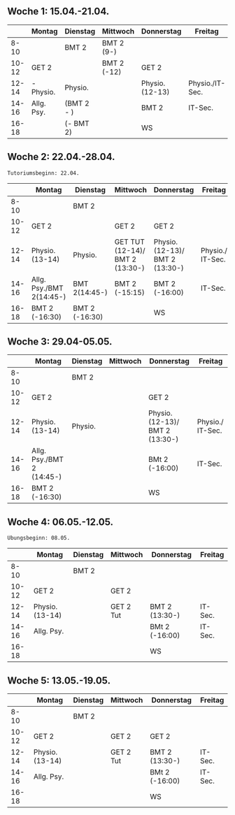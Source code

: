 ## Woche 1: 15.04.-21.04.

|       | Montag     | Dienstag   | Mittwoch    | Donnerstag      | Freitag         |
| ----- | ---------- | ---------- | ----------- | --------------- | --------------- |
| 8-10  |            | BMT 2      | BMT 2 (9-)  |                 |                 |
| 10-12 | GET 2      |            | BMT 2 (-12) | GET 2           |                 |
| 12-14 | - Physio.  | Physio.    |             | Physio. (12-13) | Physio./IT-Sec. |
| 14-16 | Allg. Psy. | (BMT 2 - ) |             | BMT 2           | IT-Sec.         |
| 16-18 |            | (- BMT 2)  |             | WS              |                 |
## Woche 2: 22.04.-28.04.
	Tutoriumsbeginn: 22.04.

|       | Montag                   | Dienstag       | Mittwoch                        | Donnerstag                      | Freitag          |
| ----- | ------------------------ | -------------- | ------------------------------- | ------------------------------- | ---------------- |
| 8-10  |                          | BMT 2          |                                 |                                 |                  |
| 10-12 | GET 2                    |                | GET 2                           | GET 2                           |                  |
| 12-14 | Physio. (13-14)          | Physio.        | GET TUT (12-14)/ BMT 2 (13:30-) | Physio. (12-13)/ BMT 2 (13:30-) | Physio./ IT-Sec. |
| 14-16 | Allg. Psy./BMT 2(14:45-) | BMT 2(14:45-)  | BMT 2 (-15:15)                  | BMT 2 (-16:00)                  | IT-Sec.          |
| 16-18 | BMT 2 (-16:30)           | BMT 2 (-16:30) |                                 | WS                              |                  |
## Woche 3: 29.04-05.05.

|       | Montag                    | Dienstag | Mittwoch | Donnerstag                      | Freitag          |
| ----- | ------------------------- | -------- | -------- | ------------------------------- | ---------------- |
| 8-10  |                           | BMT 2    |          |                                 |                  |
| 10-12 | GET 2                     |          |          | GET 2                           |                  |
| 12-14 | Physio. (13-14)           | Physio.  |          | Physio. (12-13)/ BMT 2 (13:30-) | Physio./ IT-Sec. |
| 14-16 | Allg. Psy./BMT 2 (14:45-) |          |          | BMt 2 (-16:00)                  | IT-Sec.          |
| 16-18 | BMT 2 (-16:30)            |          |          | WS                              |                  |
## Woche 4: 06.05.-12.05.
	Übungsbeginn: 08.05.

|       | Montag          | Dienstag | Mittwoch  | Donnerstag     | Freitag |
| ----- | --------------- | -------- | --------- | -------------- | ------- |
| 8-10  |                 | BMT 2    |           |                |         |
| 10-12 | GET 2           |          | GET 2     |                |         |
| 12-14 | Physio. (13-14) |          | GET 2 Tut | BMT 2 (13:30-) | IT-Sec. |
| 14-16 | Allg. Psy.      |          |           | BMt 2 (-16:00) | IT-Sec. |
| 16-18 |                 |          |           | WS             |         |
## Woche 5: 13.05.-19.05.

|       | Montag          | Dienstag | Mittwoch  | Donnerstag     | Freitag |
| ----- | --------------- | -------- | --------- | -------------- | ------- |
| 8-10  |                 | BMT 2    |           |                |         |
| 10-12 | GET 2           |          | GET 2     | GET 2          |         |
| 12-14 | Physio. (13-14) |          | GET 2 Tut | BMT 2 (13:30-) | IT-Sec. |
| 14-16 | Allg. Psy.      |          |           | BMt 2 (-16:00) | IT-Sec. |
| 16-18 |                 |          |           | WS             |         |
